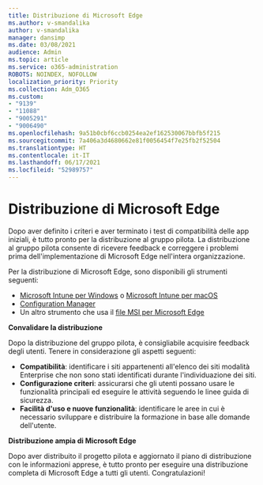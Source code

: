 ```yaml
---
title: Distribuzione di Microsoft Edge
ms.author: v-smandalika
author: v-smandalika
manager: dansimp
ms.date: 03/08/2021
audience: Admin
ms.topic: article
ms.service: o365-administration
ROBOTS: NOINDEX, NOFOLLOW
localization_priority: Priority
ms.collection: Adm_O365
ms.custom:
- "9139"
- "11088"
- "9005291"
- "9006490"
ms.openlocfilehash: 9a51b0cbf6ccb0254ea2ef162530067bbfb5f215
ms.sourcegitcommit: 7a406a3d4680662e81f0056454f7e25fb2f52504
ms.translationtype: HT
ms.contentlocale: it-IT
ms.lasthandoff: 06/17/2021
ms.locfileid: "52989757"
---
```

# <a name="deploy-microsoft-edge"></a>Distribuzione di Microsoft Edge

Dopo aver definito i criteri e aver terminato i test di compatibilità delle app iniziali, è tutto pronto per la distribuzione al gruppo pilota. La distribuzione al gruppo pilota consente di ricevere feedback e correggere i problemi prima dell'implementazione di Microsoft Edge nell'intera organizzazione.

Per la distribuzione di Microsoft Edge, sono disponibili gli strumenti seguenti:

- [Microsoft Intune per Windows](/mem/intune/apps/apps-windows-edge) o [Microsoft Intune per macOS](/mem/intune/apps/apps-edge-macos)
- [Configuration Manager](/DeployEdge/deploy-edge-with-configuration-manager)
- Un altro strumento che usa il [file MSI per Microsoft Edge](https://www.microsoft.com/edge/business/download)

**Convalidare la distribuzione**

Dopo la distribuzione del gruppo pilota, è consigliabile acquisire feedback degli utenti. Tenere in considerazione gli aspetti seguenti:
- **Compatibilità**: identificare i siti appartenenti all'elenco dei siti modalità Enterprise che non sono stati identificati durante l'individuazione dei siti.
- **Configurazione criteri**: assicurarsi che gli utenti possano usare le funzionalità principali ed eseguire le attività seguendo le linee guida di sicurezza.
- **Facilità d'uso e nuove funzionalità**: identificare le aree in cui è necessario sviluppare e distribuire la formazione in base alle domande dell'utente.

**Distribuzione ampia di Microsoft Edge**

Dopo aver distribuito il progetto pilota e aggiornato il piano di distribuzione con le informazioni apprese, è tutto pronto per eseguire una distribuzione completa di Microsoft Edge a tutti gli utenti. Congratulazioni!

